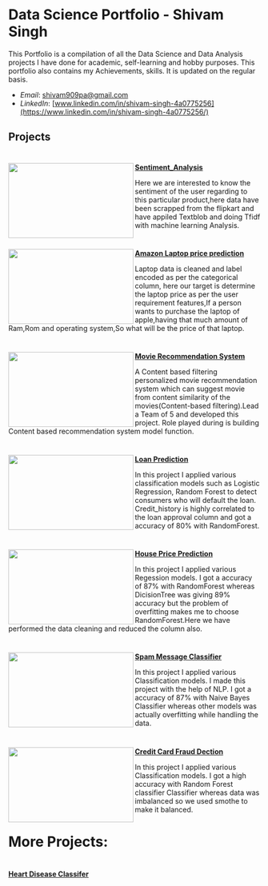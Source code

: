 # Data Science Portfolio - Shivam Singh
This Portfolio is a compilation of all the Data Science and Data Analysis projects I have done for academic, self-learning and hobby purposes. This portfolio also contains my Achievements, skills. It is updated on the regular basis.

- *Email*: [shivam909pa@gmail.com](shivam909pa@gmail.com)
- *LinkedIn*: [www.linkedin.com/in/shivam-singh-4a0775256](https://www.linkedin.com/in/shivam-singh-4a0775256/)

## Projects

#

<img align="left" width="250" height="150" src="https://i.ytimg.com/vi/bUgKhp8YwO0/maxresdefault.jpg">

**[Sentiment_Analysis](https://github.com/Shivamsingh92/Sentiment_Analysis_of_flipkart_product)**

Here we are interested to know the sentiment of the user regarding to this particular product,here data have been scrapped from the flipkart and have appiled Textblob
and doing Tfidf with machine learning Analysis.

#

<img align="left" width="250" height="150" src="https://cdn-images-1.medium.com/max/1200/0*PkRwk9qu79qC7qxV.jpg">

**[Amazon Laptop price prediction](https://github.com/Shivamsingh92/Amazon-Laptop-Price-Predictor)**

Laptop data is cleaned and label encoded as per the categorical column, here our target is determine the laptop price as per the user requirement features,If a person wants to purchase the laptop of apple,having that much amount of Ram,Rom and operating system,So what will be the price of that laptop.


#

<img align="left" width="250" height="150" src="https://editor.analyticsvidhya.com/uploads/76889recommender-system-for-movie-recommendation.jpg"> **[Movie Recommendation System](https://github.com/Shivamsingh92/Recommended-System)**
 
A Content based filtering personalized movie recommendation system which can suggest movie from content similarity of the movies(Content-based filtering).Lead a Team of 5 and developed this project. Role played during is building Content based recommendation system model function.

#


<img align="left" width="250" height="150" src="https://www.shubhbank.com/wp-content/uploads/2021/11/apply-for-personal-loan.jpg"> **[Loan Prediction](https://github.com/Shivamsingh92/Loan_prediction)**

In this project I applied various classification models such as Logistic Regression, Random Forest to detect consumers who will default the loan. Credit_history is highly correlated to the loan approval column and got a accuracy of 80% with RandomForest.

#

<img align="left" width="250" height="150" src="https://ak.picdn.net/shutterstock/videos/1074160178/thumb/9.jpg?ip=x480"> **[House Price Prediction](https://github.com/Shivamsingh92/House_Price_Prediction)**

In this project I applied various Regession models. I got a accuracy of 87% with RandomForest whereas DicisionTree was giving 89% accuracy but the problem of overfitting makes me to choose RandomForest.Here we have performed the data cleaning and reduced the column also.

# 


<img align="left" width="250" height="150" src="https://encrypted-tbn0.gstatic.com/images?q=tbn:ANd9GcTuLl2R412we1bLtQek9oXdgLsCHnhT_l7i-A&usqp=CAU">**[Spam Message Classifier](https://github.com/Shivamsingh92/Spam_Ham_Classifier)**

In this project I applied various Classification models. I made this project with the help of NLP. I got a accuracy of 87% with Naive Bayes Classifier whereas other models was actually overfitting while handling the data.



#

<img align="left" width="250" height="150" src="https://miro.medium.com/max/640/0*_6WEDnZubsQfTMlY.png"> **[Credit Card Fraud Dection](https://github.com/Shivamsingh92/credit_Card_Fraud_Detection)**

In this project I applied various Classification models. I got a high accuracy with Random Forest classifier Classifier whereas data was imbalanced 
so we used smothe to make it balanced.

# More Projects:


#


**[Heart Disease Classifer](https://github.com/Shivamsingh92/Heart_Disease_Classifier)**

#
